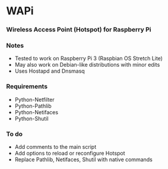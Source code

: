 # WAPi
### Wireless Access Point (Hotspot) for Raspberry Pi

### Notes
- Tested to work on Raspberry Pi 3 (Raspbian OS Stretch Lite)
- May also work on Debian-like distributions with minor edits
- Uses Hostapd and Dnsmasq

### Requirements
  * Python-Netfilter
  * Python-Pathlib
  * Python-Netifaces
  * Python-Shutil

### To do
  * Add comments to the main script
  * Add options to reload or reconfigure Hotspot
  * Replace Pathlib, Netifaces, Shutil with native commands  
